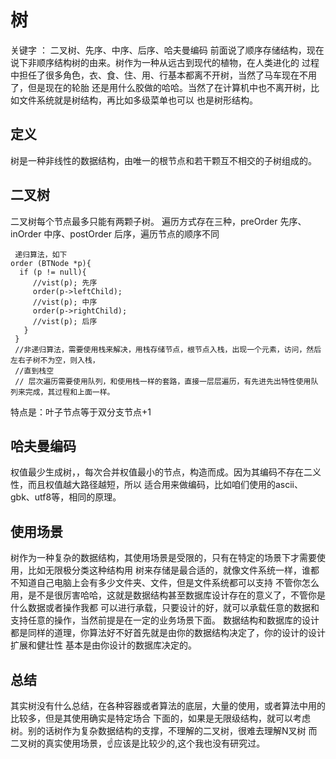 # 树
关键字 ： 二叉树、先序、中序、后序、哈夫曼编码
前面说了顺序存储结构，现在说下非顺序结构树的由来。树作为一种从远古到现代的植物，在人类进化的
过程中担任了很多角色，衣、食、住、用、行基本都离不开树，当然了马车现在不用了，但是现在的轮胎
还是用什么胶做的哈哈。当然了在计算机中也不离开树，比如文件系统就是树结构，再比如多级菜单也可以
也是树形结构。
##  定义
树是一种非线性的数据结构，由唯一的根节点和若干颗互不相交的子树组成的。
## 二叉树
二叉树每个节点最多只能有两颗子树。
遍历方式存在三种，preOrder 先序、inOrder 中序、postOrder 后序，遍历节点的顺序不同
```
 递归算法，如下
order (BTNode *p){
  if (p != null){
     //vist(p); 先序
     order(p->leftChild);
     //vist(p); 中序 
     order(p->rightChild);
     //vist(p); 后序
   }
 }
 //非递归算法，需要使用栈来解决，用栈存储节点，根节点入栈，出现一个元素，访问，然后左右子树不为空，则入栈，
 //直到栈空
 // 层次遍历需要使用队列，和使用栈一样的套路，直接一层层遍历，有先进先出特性使用队列来完成，其过程和上面一样。
```
特点是：叶子节点等于双分支节点+1
## 哈夫曼编码
权值最少生成树，，每次合并权值最小的节点，构造而成。因为其编码不存在二义性，而且权值越大路径越短，所以
适合用来做编码，比如咱们使用的ascii、gbk、utf8等，相同的原理。
## 使用场景
树作为一种复杂的数据结构，其使用场景是受限的，只有在特定的场景下才需要使用，比如无限极分类这种结构用
树来存储是最合适的，就像文件系统一样，谁都不知道自己电脑上会有多少文件夹、文件，但是文件系统都可以支持
不管你怎么用，是不是很厉害哈哈，这就是数据结构甚至数据库设计存在的意义了，不管你是什么数据或者操作我都
可以进行承载，只要设计的好，就可以承载任意的数据和支持任意的操作，当然前提是在一定的业务场景下面。
数据结构和数据库的设计都是同样的道理，你算法好不好首先就是由你的数据结构决定了，你的设计的设计扩展和健壮性
基本是由你设计的数据库决定的。
## 总结
其实树没有什么总结，在各种容器或者算法的底层，大量的使用，或者算法中用的比较多，但是其使用确实是特定场合
下面的，如果是无限级结构，就可以考虑树。别的话树作为复杂数据结构的支撑，不理解的二叉树，很难去理解N叉树
而二叉树的真实使用场景，☝应该是比较少的,这个我也没有研究过。